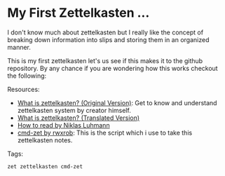 # My First Zettelkasten ...

I don't know much about zettelkasten but I really like the concept of
breaking down information into slips and storing them in an organized
manner.

This is my first zettelkasten let's us see if this makes it to the
github repository. By any chance if you are wondering how this works
checkout the following:

Resources:

* [What is zettelkasten? (Original Version)](https://niklas-luhmann-archiv.de/nachlass/zettelkasten): Get to know and understand zettelkasten system by creator himself.
* [What is zettelkasten? (Translated Version)](https://luhmann.surge.sh/communicating-with-slip-boxes)
* [How to read by Niklas Luhmann](https://luhmann.surge.sh/communicating-with-slip-boxes)
* [cmd-zet by rwxrob](https://github.com/rwxrob/cmd-zet): This is the script which i use to take this zettelkasten notes.

Tags:

	zet zettelkasten cmd-zet
